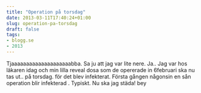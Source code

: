```yaml
---
title: "Operation på torsdag"
date: 2013-03-11T17:40:24+01:00
slug: operation-pa-torsdag
draft: false
tags:
- blogg.se
- 2013
---
```

Tjaaaaaaaaaaaaaaaaaaaabba. Sa ju att jag var lite nere. Ja.. Jag var hos läkaren idag och min lilla reveal dosa som de opererade in 6februari ska nu tas ut.. på torsdag. för det blev infekterat. Första gången någonsin en sån operation blir infekterad . Typiskt. Nu ska jag städa! bey